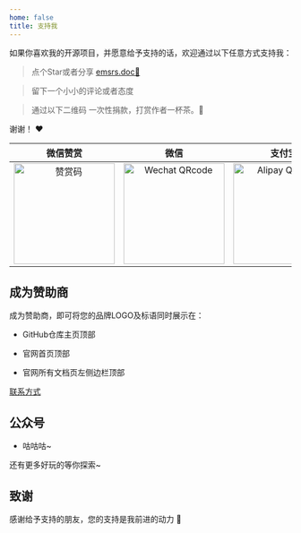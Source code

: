 ```yaml
---
home: false
title: 支持我
---
```


如果你喜欢我的开源项目，并愿意给予支持的话，欢迎通过以下任意方式支持我：

> 点个Star或者分享 [emsrs.doc:rocket:](https://github.com/emersers/emsrs.doc)

> 留下一个小小的评论或者态度

> 通过以下二维码 一次性捐款，打赏作者一杯茶。:tea:  

谢谢！ :heart:

| 微信赞赏 | 微信 | 支付宝 |
| :---: | :---: | :---: |
| <img :src="$withBase('/assets/qrcode/Wechat_500.png')" alt="赞赏码" width=180> | <img :src="$withBase('/assets/qrcode/Wechat_sponsor_500.png')" alt="Wechat QRcode" width=180>| <img :src="$withBase('/assets/qrcode/alipay_500.png')" alt="Alipay QRcode" width=180> |

## 成为赞助商

成为赞助商，即可将您的品牌LOGO及标语同时展示在：

- GitHub仓库主页顶部

- 官网首页顶部

- 官网所有文档页左侧边栏顶部


[联系方式](https://xugaoyi.com/about/#%E8%81%94%E7%B3%BB)

## 公众号

- 咕咕咕~

还有更多好玩的等你探索~

## 致谢

感谢给予支持的朋友，您的支持是我前进的动力 🎉

